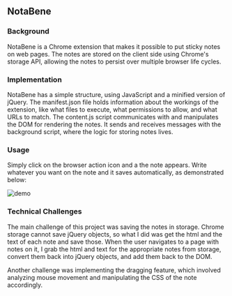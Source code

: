 ## NotaBene

### Background

NotaBene is a Chrome extension that makes it possible to put sticky notes on web pages. The notes are stored on the client side using Chrome's storage API, allowing the notes to persist over multiple browser life cycles.

### Implementation

NotaBene has a simple structure, using JavaScript and a minified version of jQuery. The manifest.json file holds information about the workings of the extension, like what files to execute, what permissions to allow, and what URLs to match. The content.js script communicates with and manipulates the DOM for rendering the notes. It sends and receives messages with the background script, where the logic for storing notes lives.

### Usage

Simply click on the browser action icon and a the note appears. Write whatever you want on the note and it saves automatically, as demonstrated below:

![demo](./docs/nb_demo_movie_gif.gif)

### Technical Challenges

The main challenge of this project was saving the notes in storage. Chrome storage cannot save jQuery objects, so what I did was get the html and the text of each note and save those. When the user navigates to a page with notes on it, I grab the html and text for the appropriate notes from storage, convert them back into jQuery objects, and add them back to the DOM.

Another challenge was implementing the dragging feature, which involved analyzing mouse movement and manipulating the CSS of the note accordingly.
